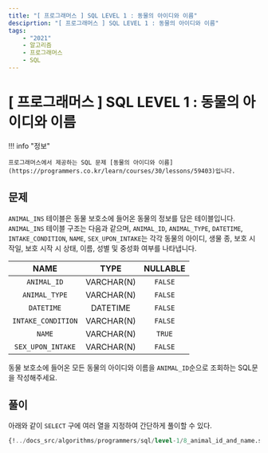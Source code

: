 ```yaml
---
title: "[ 프로그래머스 ] SQL LEVEL 1 : 동물의 아이디와 이름"
desciprtion: "[ 프로그래머스 ] SQL LEVEL 1 : 동물의 아이디와 이름"
tags:
    - "2021"
    - 알고리즘
    - 프로그래머스
    - SQL
---
```


# [ 프로그래머스 ] SQL LEVEL 1 : 동물의 아이디와 이름

!!! info "정보"

    프로그래머스에서 제공하는 SQL 문제 [동물의 아이디와 이름](https://programmers.co.kr/learn/courses/30/lessons/59403)입니다.


## 문제

`ANIMAL_INS` 테이블은 동물 보호소에 들어온 동물의 정보를 담은 테이블입니다. `ANIMAL_INS` 테이블 구조는 다음과 같으며, `ANIMAL_ID`, `ANIMAL_TYPE`, `DATETIME`, `INTAKE_CONDITION`, `NAME`, `SEX_UPON_INTAKE`는 각각 동물의 아이디, 생물 종, 보호 시작일, 보호 시작 시 상태, 이름, 성별 및 중성화 여부를 나타냅니다.

|NAME|TYPE|NULLABLE|
|:-:|:--:|:-------:|
|`ANIMAL_ID`|VARCHAR(N)|`FALSE`|
|`ANIMAL_TYPE`|VARCHAR(N)|`FALSE`|
|`DATETIME`|DATETIME|`FALSE`|
|`INTAKE_CONDITION`|VARCHAR(N)|`FALSE`|
|`NAME`|VARCHAR(N)|`TRUE`|
|`SEX_UPON_INTAKE`|VARCHAR(N)|`FALSE`|

동물 보호소에 들어온 모든 동물의 아이디와 이름을 `ANIMAL_ID`순으로 조회하는 SQL문을 작성해주세요.

## 풀이

아래와 같이 `SELECT` 구에 여러 열을 지정하여 간단하게 풀이할 수 있다.

```sql
{!../docs_src/algorithms/programmers/sql/level-1/8_animal_id_and_name.sql[ln:3-5]!}
```